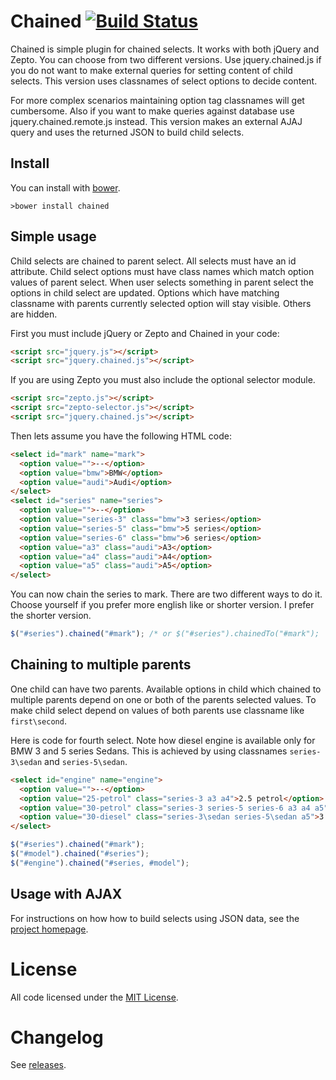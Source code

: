 # Chained [![Build Status](https://travis-ci.org/tuupola/jquery_chained.png?branch=master)](https://travis-ci.org/tuupola/jquery_chained)

Chained is simple plugin for chained selects. It works with both jQuery and Zepto. You can choose from two different versions. Use jquery.chained.js if you do not want to make external queries for setting content of child selects. This version uses classnames of select options to decide content.

For more complex scenarios maintaining option tag classnames will get cumbersome. Also if you want to make queries against database use jquery.chained.remote.js instead. This version makes an external AJAJ query and uses the returned JSON to build child selects.

## Install

You can install with [bower](http://bower.io/).

```
>bower install chained
```

## Simple usage

Child selects are chained to parent select. All selects must have an id attribute. Child select options must have class names which match option values of parent select. When user selects something in parent select the options in child select are updated. Options which have matching classname with parents currently selected option will stay visible. Others are hidden.

First you must include jQuery or Zepto and Chained in your code:

```html
<script src="jquery.js"></script>
<script src="jquery.chained.js"></script>
```

If you are using Zepto you must also include the optional selector module.

```html
<script src="zepto.js"></script>
<script src="zepto-selector.js"></script>
<script src="jquery.chained.js"></script>
```

Then lets assume you have the following HTML code:

```html
<select id="mark" name="mark">
  <option value="">--</option>
  <option value="bmw">BMW</option>
  <option value="audi">Audi</option>
</select>
<select id="series" name="series">
  <option value="">--</option>
  <option value="series-3" class="bmw">3 series</option>
  <option value="series-5" class="bmw">5 series</option>
  <option value="series-6" class="bmw">6 series</option>
  <option value="a3" class="audi">A3</option>
  <option value="a4" class="audi">A4</option>
  <option value="a5" class="audi">A5</option>
</select>
```

You can now chain the series to mark. There are two different ways to do it. Choose yourself if you prefer more english like or shorter version. I prefer the shorter version.

```javascript
$("#series").chained("#mark"); /* or $("#series").chainedTo("#mark");
```

## Chaining to multiple parents

One child can have two parents. Available options in child which chained to multiple parents depend on one or both of the parents selected values. To make child select depend on values of both parents use classname like <code>first\second</code>.

Here is code for fourth select. Note how diesel engine is available only for BMW 3 and 5 series Sedans. This is achieved by using classnames <code>series-3\sedan</code> and <code>series-5\sedan</code>.

```html
<select id="engine" name="engine">
  <option value="">--</option>
  <option value="25-petrol" class="series-3 a3 a4">2.5 petrol</option>
  <option value="30-petrol" class="series-3 series-5 series-6 a3 a4 a5">3.0 petrol</option>
  <option value="30-diesel" class="series-3\sedan series-5\sedan a5">3.0 diesel</option>
</select>
```
```javascript
$("#series").chained("#mark");
$("#model").chained("#series");
$("#engine").chained("#series, #model");
```

## Usage with AJAX

For instructions on how how to build selects using JSON data, see the [project homepage](http://www.appelsiini.net/projects/chained).

# License

All code licensed under the [MIT License](http://www.opensource.org/licenses/mit-license.php).

# Changelog

See [releases](https://github.com/tuupola/jquery_chained/releases).
